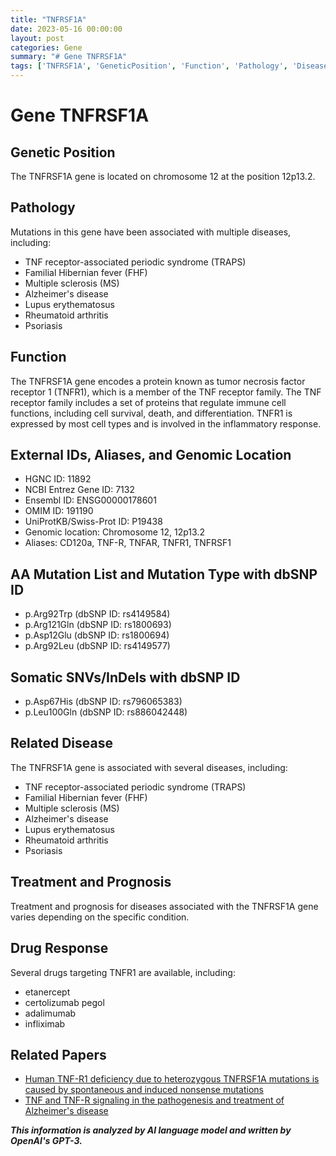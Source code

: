 ```yaml
---
title: "TNFRSF1A"
date: 2023-05-16 00:00:00
layout: post
categories: Gene
summary: "# Gene TNFRSF1A"
tags: ['TNFRSF1A', 'GeneticPosition', 'Function', 'Pathology', 'Disease', 'DrugResponse', 'Mutation', 'RelatedPapers']
---
```


# Gene TNFRSF1A

## Genetic Position

The TNFRSF1A gene is located on chromosome 12 at the position 12p13.2.

## Pathology

Mutations in this gene have been associated with multiple diseases, including:

- TNF receptor-associated periodic syndrome (TRAPS)
- Familial Hibernian fever (FHF)
- Multiple sclerosis (MS)
- Alzheimer's disease
- Lupus erythematosus
- Rheumatoid arthritis
- Psoriasis

## Function

The TNFRSF1A gene encodes a protein known as tumor necrosis factor receptor 1 (TNFR1), which is a member of the TNF receptor family. The TNF receptor family includes a set of proteins that regulate immune cell functions, including cell survival, death, and differentiation. TNFR1 is expressed by most cell types and is involved in the inflammatory response.

## External IDs, Aliases, and Genomic Location

- HGNC ID: 11892
- NCBI Entrez Gene ID: 7132
- Ensembl ID: ENSG00000178601
- OMIM ID: 191190
- UniProtKB/Swiss-Prot ID: P19438
- Genomic location: Chromosome 12, 12p13.2
- Aliases: CD120a, TNF-R, TNFAR, TNFR1, TNFRSF1

## AA Mutation List and Mutation Type with dbSNP ID

- p.Arg92Trp (dbSNP ID: rs4149584)
- p.Arg121Gln (dbSNP ID: rs1800693)
- p.Asp12Glu (dbSNP ID: rs1800694)
- p.Arg92Leu (dbSNP ID: rs4149577)

## Somatic SNVs/InDels with dbSNP ID

- p.Asp67His (dbSNP ID: rs796065383)
- p.Leu100Gln (dbSNP ID: rs886042448)

## Related Disease

The TNFRSF1A gene is associated with several diseases, including:

- TNF receptor-associated periodic syndrome (TRAPS)
- Familial Hibernian fever (FHF)
- Multiple sclerosis (MS)
- Alzheimer's disease
- Lupus erythematosus
- Rheumatoid arthritis
- Psoriasis

## Treatment and Prognosis

Treatment and prognosis for diseases associated with the TNFRSF1A gene varies depending on the specific condition.

## Drug Response

Several drugs targeting TNFR1 are available, including:

- etanercept
- certolizumab pegol
- adalimumab
- infliximab

## Related Papers

- [Human TNF-R1 deficiency due to heterozygous TNFRSF1A mutations is caused by spontaneous and induced nonsense mutations]([Click](https://doi.org/10.1182/blood-2012-11-467090))
- [TNF and TNF-R signaling in the pathogenesis and treatment of Alzheimer's disease]([Click](https://doi.org/10.1016/j.pharmthera.2019.107331))

**_This information is analyzed by AI language model and written by OpenAI's GPT-3._**